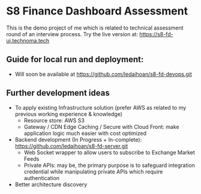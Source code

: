 # S8 Finance Dashboard Assessment
This is the demo project of me which is related to technical assessment round of an interview process.
Try the live version at: https://s8-fd-ui.technoma.tech

## Guide for local run and deployment:
- Will soon be available at https://github.com/ledaihoan/s8-fd-devops.git
## Further development ideas
- To apply existing Infrastructure solution (prefer AWS as related to my previous working experience & knowledge)
  - Resource store: AWS S3
  - Gateway / CDN Edge Caching / Secure with Cloud Front: make application logic much easier with cost optimized
- Backend development (In Progress + In-complete): https://github.com/ledaihoan/s8-fd-server.git 
  - Web Socket wrapper to allow users to subscribe to Exchange Market Feeds
  - Private APIs: may be, the primary purpose is to safeguard integration credential while manipulating private APIs which require authentication
- Better architecture discovery